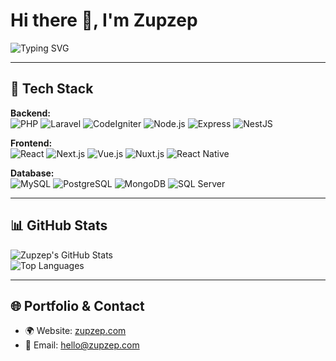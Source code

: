 # Hi there 👋, I'm Zupzep

<img src="https://readme-typing-svg.demolab.com?font=Fira+Code&weight=500&size=24&pause=1000&color=00DC82&center=false&vCenter=true&width=435&lines=Fullstack+Developer" alt="Typing SVG" />

---

## 🧰 Tech Stack

**Backend:**  
![PHP](https://img.shields.io/badge/PHP-777BB4?logo=php&logoColor=white)
![Laravel](https://img.shields.io/badge/Laravel-FF2D20?logo=laravel&logoColor=white)
![CodeIgniter](https://img.shields.io/badge/CodeIgniter-EF4223?logo=codeigniter&logoColor=white)
![Node.js](https://img.shields.io/badge/Node.js-339933?logo=node.js&logoColor=white)
![Express](https://img.shields.io/badge/Express-000000?logo=express&logoColor=white)
![NestJS](https://img.shields.io/badge/NestJS-E0234E?logo=nestjs&logoColor=white)

**Frontend:**  
![React](https://img.shields.io/badge/React-61DAFB?logo=react&logoColor=black)
![Next.js](https://img.shields.io/badge/Next.js-000000?logo=next.js&logoColor=white)
![Vue.js](https://img.shields.io/badge/Vue.js-4FC08D?logo=vue.js&logoColor=white)
![Nuxt.js](https://img.shields.io/badge/Nuxt.js-00DC82?logo=nuxt.js&logoColor=white)
![React Native](https://img.shields.io/badge/React%20Native-61DAFB?logo=react&logoColor=black)

**Database:**  
![MySQL](https://img.shields.io/badge/MySQL-4479A1?logo=mysql&logoColor=white)
![PostgreSQL](https://img.shields.io/badge/PostgreSQL-4169E1?logo=postgresql&logoColor=white)
![MongoDB](https://img.shields.io/badge/MongoDB-47A248?logo=mongodb&logoColor=white)
![SQL Server](https://img.shields.io/badge/SQL%20Server-CC2927?logo=microsoftsqlserver&logoColor=white)

---

## 📊 GitHub Stats

![Zupzep's GitHub Stats](https://github-readme-stats.vercel.app/api?username=zupzep&show_icons=true&theme=tokyonight)  
![Top Languages](https://github-readme-stats.vercel.app/api/top-langs/?username=zupzep&layout=compact&theme=tokyonight)

---

## 🌐 Portfolio & Contact

- 🌍 Website: [zupzep.com](https://zupzep.com)  
- 📧 Email: hello@zupzep.com  
